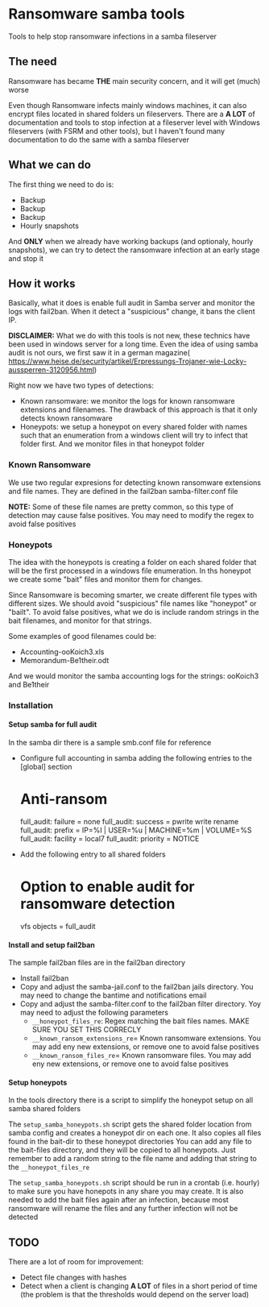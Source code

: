 # Ransomware samba tools

Tools to help stop ransomware infections in a samba fileserver

## The need

Ransomware has became **THE** main security concern, and it will get (much) worse

Even though Ransomware infects mainly windows machines, it can also encrypt files located in shared folders un fileservers.
There are a **A LOT** of documentation and tools to stop infection at a fileserver level with Windows fileservers (with FSRM and other tools), but I haven't found many documentation to do the same with a samba fileserver

## What we can do

The first thing we need to do is:

  * Backup
  * Backup
  * Backup
  * Hourly snapshots

And **ONLY** when we already have working backups (and optionaly, hourly snapshots), we can try to detect the ransomware infection at an early stage and stop it

## How it works

Basically, what it does is enable full audit in Samba server and monitor the logs with fail2ban. When it detect a "suspicious" change, it bans the client IP.

**DISCLAIMER:** What we do with this tools is not new, these technics have been used in windows server for a long time. Even the idea of using samba audit is not ours, we first saw it in a german magazine( https://www.heise.de/security/artikel/Erpressungs-Trojaner-wie-Locky-aussperren-3120956.html)

Right now we have two types of detections:

  * Known ransomware: we monitor the logs for known ransomware extensions and filenames. The drawback of this approach is that it only detects known ransomware
  * Honeypots: we setup a honeypot on every shared folder with names such that an enumeration from a windows client will try to infect that folder first. And we monitor files in that honeypot folder

### Known Ransomware

We use two regular expresions for detecting known ransomware extensions and file names. They are defined in the fail2ban samba-filter.conf file

**NOTE:** Some of these file names are pretty common, so this type of detection may cause false positives. You may need to modify the regex to avoid false positives

### Honeypots

The idea with the honeypots is creating a folder on each shared folder that will be the first processed in a windows file enumeration. In ths honeypot we create some "bait" files and monitor them for changes.

Since Ransomware is becoming smarter, we create different file types with different sizes. We should avoid "suspicious" file names like "honeypot" or "bailt". To avoid false positives, what we do is include random strings in the bait filenames, and monitor for that strings.

Some examples of good filenames could be:

  * Accounting-ooKoich3.xls 
  * Memorandum-Be1their.odt

And we would monitor the samba accounting logs for the strings: ooKoich3 and Be1their

### Installation

#### Setup samba for full audit

In the samba dir there is a sample smb.conf file for reference

  * Configure full accounting in samba adding the following entries to the [global] section

	# Anti-ransom
	full_audit: failure = none
	full_audit: success = pwrite write rename
	full_audit: prefix = IP=%I | USER=%u | MACHINE=%m | VOLUME=%S
	full_audit: facility = local7
	full_audit: priority = NOTICE

  * Add the following entry to all shared folders 

	# Option to enable audit for ransomware detection
	vfs objects = full_audit

#### Install and setup fail2ban

The sample fail2ban files are in the fail2ban directory

  * Install fail2ban
  * Copy and adjust the samba-jail.conf to the fail2ban jails directory. You may need to change the bantime and notifications email
  * Copy and adjust the samba-filter.conf to the fail2ban filter directory. Yoy may need to adjust the following parameters
    * `__honeypot_files_re`: Regex matching the bait files names. MAKE SURE YOU SET THIS CORRECLY
    * `__known_ransom_extensions_re`= Known ransomware extensions. You may add eny new extensions, or remove one to avoid false positives
    * `__known_ransom_files_re`= Known ransomware files. You may add eny new extensions, or remove one to avoid false positives

#### Setup honeypots

In the tools directory there is a script to simplify the honeypot setup on all samba shared folders

The `setup_samba_honeypots.sh` script gets the shared folder location from samba config and creates a honeypot dir on each one. It also copies all files found in the bait-dir to these honeypot directories
You can add any file to the bait-files directory, and they will be copied to all honeypots. Just remember to add a random string to the file name and adding that string to the `__honeypot_files_re`

The `setup_samba_honeypots.sh` script should be run in a crontab (i.e. hourly) to make sure you have honepots in any share you may create. It is also needed to add the bait files again after an infection, because most ransomware will rename the files and any further infection will not be detected

## TODO

There are a lot of room for improvement:

  * Detect file changes with hashes
  * Detect when a client is changing **A LOT** of files in a short period of time (the problem is that the thresholds would depend on the server load)
